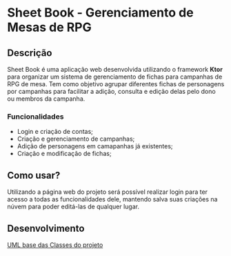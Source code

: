 # Sheet Book - Gerenciamento de Mesas de RPG

## Descrição

Sheet Book é uma aplicação web desenvolvida utilizando o framework **Ktor** para organizar um sistema de gerenciamento de fichas para campanhas de RPG de mesa. Tem como objetivo agrupar diferentes fichas de personagens por campanhas para facilitar a adição, consulta e edição delas pelo dono ou membros da campanha. 

### Funcionalidades

- Login e criação de contas;
- Criação e gerenciamento de campanhas;
- Adição de personagens em camapanhas já existentes;
- Criação e modificação de fichas;

## Como usar?
Utilizando a página web do projeto será possível realizar login para ter acesso a todas as funcionalidades dele, mantendo salva suas criações na núvem para poder editá-las de qualquer lugar.

## Desenvolvimento
[UML base das Classes do projeto](../../wiki/Arquitetura-de-Classes-do-Projeto)
